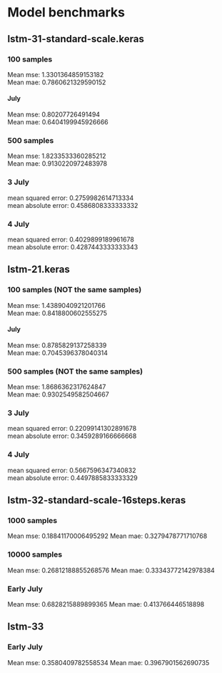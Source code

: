 # Model benchmarks

## lstm-31-standard-scale.keras

### 100 samples

Mean mse: 1.3301364859153182\
Mean mae: 0.7860621329590152

#### July

Mean mse: 0.80207726491494\
Mean mae: 0.6404199945926666

### 500 samples

Mean mse: 1.8233533360285212\
Mean mae: 0.9130220972483978

### 3 July

mean squared error: 0.2759982614713334\
mean absolute error: 0.4586808333333332

### 4 July

mean squared error: 0.4029899189961678\
mean absolute error: 0.4287443333333343

## lstm-21.keras

### 100 samples (NOT the same samples)

Mean mse: 1.4389040921201766\
Mean mae: 0.8418800602555275

#### July

Mean mse: 0.8785829137258339\
Mean mae: 0.7045396378040314

### 500 samples (NOT the same samples)

Mean mse: 1.8686362317624847\
Mean mae: 0.9302549582504667

### 3 July

mean squared error: 0.22099141302891678\
mean absolute error: 0.3459289166666668

### 4 July

mean squared error: 0.5667596347340832\
mean absolute error: 0.4497885833333329

## lstm-32-standard-scale-16steps.keras

### 1000 samples

Mean mse: 0.18841170006495292
Mean mae: 0.3279478771710768

### 10000 samples

Mean mse: 0.26812188855268576
Mean mae: 0.33343772142978384

### Early July

Mean mse: 0.6828215889899365
Mean mae: 0.413766446518898

## lstm-33

### Early July

Mean mse: 0.3580409782558534
Mean mae: 0.3967901562690735
